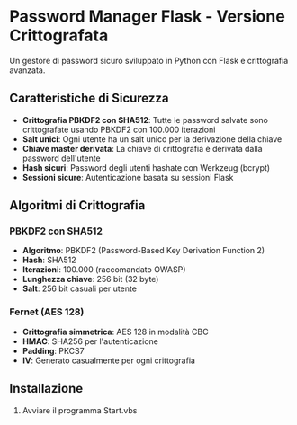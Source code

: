 # Password Manager Flask - Versione Crittografata

Un gestore di password sicuro sviluppato in Python con Flask e crittografia avanzata.

## Caratteristiche di Sicurezza

- **Crittografia PBKDF2 con SHA512**: Tutte le password salvate sono crittografate usando PBKDF2 con 100.000 iterazioni
- **Salt unici**: Ogni utente ha un salt unico per la derivazione della chiave
- **Chiave master derivata**: La chiave di crittografia è derivata dalla password dell'utente
- **Hash sicuri**: Password degli utenti hashate con Werkzeug (bcrypt)
- **Sessioni sicure**: Autenticazione basata su sessioni Flask

## Algoritmi di Crittografia

### PBKDF2 con SHA512
- **Algoritmo**: PBKDF2 (Password-Based Key Derivation Function 2)
- **Hash**: SHA512
- **Iterazioni**: 100.000 (raccomandato OWASP)
- **Lunghezza chiave**: 256 bit (32 byte)
- **Salt**: 256 bit casuali per utente

### Fernet (AES 128)
- **Crittografia simmetrica**: AES 128 in modalità CBC
- **HMAC**: SHA256 per l'autenticazione
- **Padding**: PKCS7
- **IV**: Generato casualmente per ogni crittografia

## Installazione

1. Avviare il programma Start.vbs
